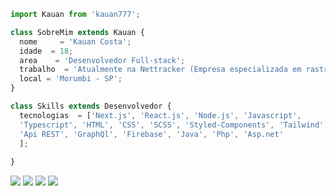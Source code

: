 ```js
import Kauan from 'kauan777';

class SobreMim extends Kauan {
  nome     = 'Kauan Costa';
  idade  = 18;
  area    = 'Desenvolvedor Full-stack';
  trabalho  = 'Atualmente na Nettracker (Empresa especializada em rastreamento veicular)';
  local = 'Morumbi - SP';
}

class Skills extends Desenvolvedor {
  tecnologias  = ['Next.js', 'React.js', 'Node.js', 'Javascript',
  'Typescript', 'HTML', 'CSS', 'SCSS', 'Styled-Components', 'Tailwind', 'Bootstrap',
  'Api REST', 'GraphQl', 'Firebase', 'Java', 'Php', 'Asp.net'
  ];
 
}
```

<p align="left">
  <a href="kauan7622@gmail.com" alt="Gmail">
  <img src="https://img.shields.io/badge/-Gmail-FF0000?style=flat-square&labelColor=FF0000&logo=gmail&logoColor=white&link=LINK-DO-SEU-EMAIL" /></a>

  <a href="https://www.linkedin.com/in/kauancosta/" alt="Linkedin">
  <img src="https://img.shields.io/badge/-Linkedin-0e76a8?style=flat-square&logo=Linkedin&logoColor=white&link=LINK-DO-SEU-LINKEDIN" /></a>

  <a href="https://api.whatsapp.com/send?phone=5511985961895" alt="WhatsApp">
  <img src="https://img.shields.io/badge/-WhatsApp-25d366?style=flat-square&labelColor=25d366&logo=whatsapp&logoColor=white&link=API-DO-SEU-WHATSAPP"/></a>
 
  <a href="https://www.instagram.com/ikauan.costa/" alt="Instagram">
  <img src="https://img.shields.io/badge/-Instagram-DF0174?style=flat-square&labelColor=DF0174&logo=instagram&logoColor=white&link=LINK-DO-SEU-INSTAGRAM"/></a>
</p>  
